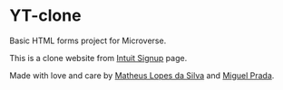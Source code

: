 # YT-clone
Basic HTML forms project for Microverse.

This is a clone website from [Intuit Signup](https://accounts.intuit.com/signup) page.

Made with love and care by [Matheus Lopes da Silva](https://github.com/matheus-fls) and [Miguel Prada](https://github.com/mprada99).
